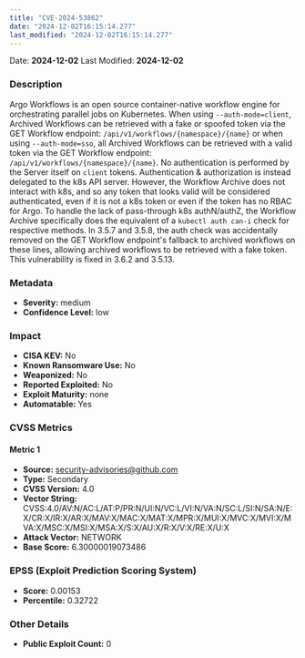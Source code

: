 ```yaml
---
title: "CVE-2024-53862"
date: "2024-12-02T16:15:14.277"
last_modified: "2024-12-02T16:15:14.277"
---
```


Date: **2024-12-02** Last Modified: **2024-12-02**

### Description  
Argo Workflows is an open source container-native workflow engine for orchestrating parallel jobs on Kubernetes. When using `--auth-mode=client`, Archived Workflows can be retrieved with a fake or spoofed token via the GET Workflow endpoint: `/api/v1/workflows/{namespace}/{name}` or when using `--auth-mode=sso`, all Archived Workflows can be retrieved with a valid token via the GET Workflow endpoint: `/api/v1/workflows/{namespace}/{name}`. No authentication is performed by the Server itself on `client` tokens. Authentication & authorization is instead delegated to the k8s API server. However, the Workflow Archive does not interact with k8s, and so any token that looks valid will be considered authenticated, even if it is not a k8s token or even if the token has no RBAC for Argo. To handle the lack of pass-through k8s authN/authZ, the Workflow Archive specifically does the equivalent of a `kubectl auth can-i` check for respective methods. In 3.5.7 and 3.5.8, the auth check was accidentally removed on the GET Workflow endpoint's fallback to archived workflows on these lines, allowing archived workflows to be retrieved with a fake token. This vulnerability is fixed in 3.6.2 and 3.5.13.

### Metadata  
- **Severity:** medium
- **Confidence Level:** low

### Impact  
- **CISA KEV:** No
- **Known Ransomware Use:** No
- **Weaponized:** No
- **Reported Exploited:** No
- **Exploit Maturity:** none
- **Automatable:** Yes

### CVSS Metrics  

#### Metric 1
- **Source:** security-advisories@github.com
- **Type:** Secondary
- **CVSS Version:** 4.0
- **Vector String:** CVSS:4.0/AV:N/AC:L/AT:P/PR:N/UI:N/VC:L/VI:N/VA:N/SC:L/SI:N/SA:N/E:X/CR:X/IR:X/AR:X/MAV:X/MAC:X/MAT:X/MPR:X/MUI:X/MVC:X/MVI:X/MVA:X/MSC:X/MSI:X/MSA:X/S:X/AU:X/R:X/V:X/RE:X/U:X
- **Attack Vector:** NETWORK
- **Base Score:** 6.30000019073486


### EPSS (Exploit Prediction Scoring System)  
- **Score:** 0.00153
- **Percentile:** 0.32722

### Other Details  
- **Public Exploit Count:** 0
